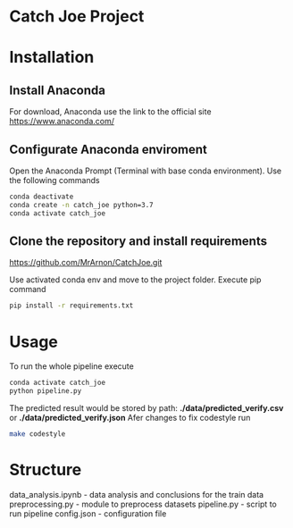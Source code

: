 # Catch Joe Project 

# Installation

## Install Anaconda
For download, Anaconda use the link to the official site https://www.anaconda.com/

## Configurate Anaconda enviroment
Open the Anaconda Prompt (Terminal with base conda environment). Use the following commands
```bash 
conda deactivate
conda create -n catch_joe python=3.7
conda activate catch_joe
```
## Clone the repository and install requirements
https://github.com/MrArnon/CatchJoe.git

Use activated conda env and move to the project folder.
Execute pip command
```bash 
pip install -r requirements.txt
```

# Usage

To run the whole pipeline execute
```bash
conda activate catch_joe
python pipeline.py
```
The predicted result would be stored by path: **./data/predicted_verify.csv** or **./data/predicted_verify.json** 
Afer changes to fix codestyle run
```bash
make codestyle
```

# Structure
data_analysis.ipynb - data analysis and conclusions for the train data
preprocessing.py - module to preprocess datasets
pipeline.py - script to run pipeline
config.json - configuration file